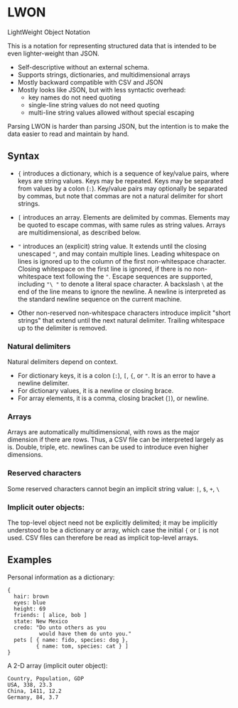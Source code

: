 # LWON

LightWeight Object Notation

This is a notation for representing structured data that is intended to be even lighter-weight than JSON.

- Self-descriptive without an external schema.
- Supports strings, dictionaries, and multidimensional arrays
- Mostly backward compatible with CSV and JSON
- Mostly looks like JSON, but with less syntactic overhead:
    - key names do not need quoting
    - single-line string values do not need quoting
    - multi-line string values allowed without special escaping

Parsing LWON is harder than parsing JSON, but the intention is to make the data easier to read and
maintain by hand.

## Syntax

* `{` introduces a dictionary, which is a sequence of key/value pairs, where keys
   are string values. Keys may be repeated. Keys may be separated from values
   by a colon (`:`). Key/value pairs may optionally be separated by commas,
   but note that commas are not a natural delimiter for short strings.

* `[` introduces an array. Elements are delimited by commas. Elements may be quoted to escape
   commas, with same rules as string values. Arrays are multidimensional, as described below.

* `"` introduces an (explicit) string value. It extends until the closing unescaped `"`, and may contain multiple lines.
    Leading whitespace on lines is ignored up to the column of the first non-whitespace character.
    Closing whitespace on the first line is ignored, if there is no non-whitespace text following the `"`.
    Escape sequences are supported, including `"\ "` to denote a literal
    space character. A backslash `\` at the end of the line means to ignore the newline.
    A newline is interpreted as the standard newline sequence on the current machine.

* Other non-reserved non-whitespace characters introduce implicit "short strings" that extend until the
  next natural delimiter. Trailing whitespace up to the delimiter is removed.

### Natural delimiters

Natural delimiters depend on context.
- For dictionary keys, it is a colon (`:`), `[`, `{`, or `"`. It is an error
  to have a newline delimiter. 
- For dictionary values, it is a newline or closing brace.
- For array elements, it is a comma, closing bracket (`]`), or newline.

### Arrays

Arrays are automatically multidimensional, with rows as the major
dimension if there are rows. Thus, a CSV file can be interpreted
largely as is. Double, triple, etc. newlines can be used to introduce
even higher dimensions.

### Reserved characters

Some reserved characters cannot begin an implicit string value: `|`, `$`, `+`, `\`

### Implicit outer objects:

The top-level object need not be explicitly delimited; it may be
implicitly understood to be a dictionary or array, which case the
initial `{` or `[` is not used. CSV files can therefore be read as
implicit top-level arrays.

## Examples

Personal information as a dictionary:
```
{
  hair: brown
  eyes: blue
  height: 69
  friends: [ alice, bob ]
  state: New Mexico
  credo: "Do unto others as you
          would have them do unto you."
  pets [ { name: fido, species: dog },
         { name: tom, species: cat } ]
}
```

A 2-D array (implicit outer object):
```
Country, Population, GDP
USA, 338, 23.3
China, 1411, 12.2
Germany, 84, 3.7
```
